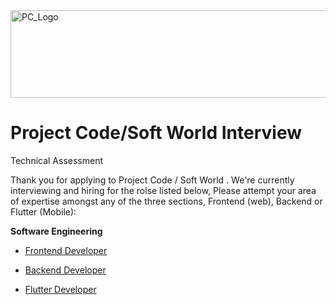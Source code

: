 <img src="https://github.com/ismailasega/projectCode-interview/blob/main/img/pcLogo.png" alt="PC_Logo" width="564" height="140">

# Project Code/Soft World Interview
Technical Assessment

Thank you for applying to Project Code / Soft World . We're currently interviewing and hiring for the rolse listed below, Please attempt your area of expertise amongst any of the three sections, Frontend (web), Backend or Flutter (Mobile):

**Software Engineering**
- [Frontend Developer](/technical-assessment/frontend_task.md)

- [Backend Developer](/technical-assessment/backend_task.md)

- [Flutter Developer](/technical-assessment/flutter_task.md)
